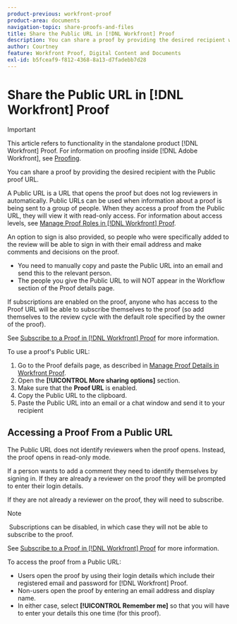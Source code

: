 ```yaml
---
product-previous: workfront-proof
product-area: documents
navigation-topic: share-proofs-and-files
title: Share the Public URL in [!DNL Workfront] Proof
description: You can share a proof by providing the desired recipient with the Public proof URL.
author: Courtney
feature: Workfront Proof, Digital Content and Documents
exl-id: b5fceaf9-f812-4368-8a13-d7fadebb7d28
---
```

# Share the Public URL in [!DNL Workfront] Proof

>[!IMPORTANT]
>
>This article refers to functionality in the standalone product [!DNL Workfront] Proof. For information on proofing inside [!DNL Adobe Workfront], see [Proofing](../../../review-and-approve-work/proofing/proofing.md).

You can share a proof by providing the desired recipient with the Public proof&nbsp;URL.

A Public&nbsp;URL is a URL that opens the proof but does not log reviewers in automatically. Public&nbsp;URLs can be used when information about a proof is being sent to a group of people. When they access a proof from the Public URL, they will view it with read-only access. For information about access levels, see [Manage Proof Roles in [!DNL Workfront] Proof](../../../workfront-proof/wp-work-proofsfiles/share-proofs-and-files/manage-proof-roles.md).

An option to sign is also provided, so people who were specifically added to the review will be able to sign in with their email address and make comments and decisions&nbsp;on the proof.

* You need to manually copy and paste the Public&nbsp;URL into an email and send this to the relevant person.
* The people you give the Public&nbsp;URL to will NOT appear in the Workflow section of the Proof details page.

If subscriptions are enabled on the proof, anyone who has access to the Proof URL will be able to subscribe themselves to the proof (so add themselves to the review cycle with the default role specified by the owner of the proof).

See [Subscribe to a Proof in [!DNL Workfront] Proof](../../../workfront-proof/wp-work-proofsfiles/share-proofs-and-files/subscribe-to-proof.md) for more information.

To use a proof's Public&nbsp;URL:

1. Go to the Proof defails page, as described in [Manage Proof Details in Workfront Proof](../../../workfront-proof/wp-work-proofsfiles/manage-your-work/manage-proof-details.md).
1. Open the **[!UICONTROL More sharing options]** section.
1. Make sure that the **Proof URL** is enabled.
1. Copy the Public&nbsp;URL to the clipboard.
1. Paste the Public URL into an email or a chat window and send it to your recipient

## Accessing a Proof From a Public URL

The Public&nbsp;URL does not identify reviewers when the proof opens. Instead, the proof opens in read-only&nbsp;mode.

If a person wants to add a comment&nbsp;they need to identify themselves by signing in. If they are already a reviewer on the proof they will be prompted to enter their login details.

If they are not already a reviewer on the proof, they will need to subscribe.

>[!NOTE]
>
>&nbsp;Subscriptions can be disabled, in which case they will not be able to subscribe to the proof.

See [Subscribe to a Proof in [!DNL Workfront] Proof](../../../workfront-proof/wp-work-proofsfiles/share-proofs-and-files/subscribe-to-proof.md) for more information.

To access the proof from a Public&nbsp;URL:

* Users open the proof by using their login details which include their registered email and password for [!DNL Workfront] Proof.
* Non-users open the proof by entering an email address and display name.
* In either case, select **[!UICONTROL Remember me]** so that you will have to enter your details this one time (for this proof).
